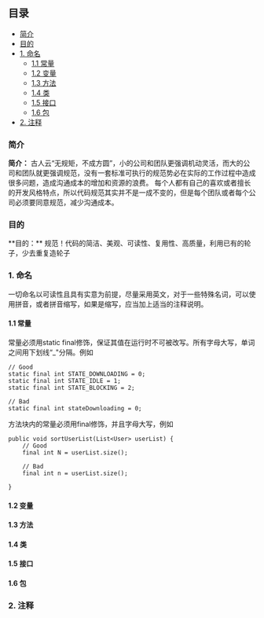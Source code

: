 ## 目录

+ [简介](#0)
+ [目的](#00)
+ [1. 命名](#1)
  * [1.1 常量](#1.1)
  * [1.2 变量](#1.2)
  * [1.3 方法](#1.3)
  * [1.4 类](#1.4)
  * [1.5 接口](#1.5)
  * [1.6 包](#1.6)
+ [2. 注释](#2)



<h3 id="0"> 简介 </h3>

**简介：** 古人云“无规矩，不成方圆”，小的公司和团队更强调机动灵活，而大的公司和团队就更强调规范，没有一套标准可执行的规范势必在实际的工作过程中造成很多问题，造成沟通成本的增加和资源的浪费。
每个人都有自己的喜欢或者擅长的开发风格特点，所以代码规范其实并不是一成不变的，但是每个团队或者每个公司必须要同意规范，减少沟通成本。

<h3 id="00"> 目的 </h3>
**目的：** 规范！代码的简洁、美观、可读性、复用性、高质量，利用已有的轮子，少去重复造轮子



<h3 id="1"> 1. 命名 </h3>

一切命名以可读性且具有实意为前提，尽量采用英文，对于一些特殊名词，可以使用拼音，或者拼音缩写，如果是缩写，应当加上适当的注释说明。
 
<h4 id="1.1"> 1.1 常量 </h4> 

常量必须用static final修饰，保证其值在运行时不可被改写。所有字母大写，单词之间用下划线“_"分隔。例如

```
// Good
static final int STATE_DOWNLOADING = 0;
static final int STATE_IDLE = 1;
static final int STATE_BLOCKING = 2;
 
// Bad
static final int stateDownloading = 0;
```

方法块内的常量必须用final修饰，并且字母大写，例如

```
public void sortUserList(List<User> userList) {
    // Good
    final int N = userList.size();
 
    // Bad
    final int n = userList.size();

}
```

<h4 id="1.2"> 1.2 变量 </h4> 

<h4 id="1.3"> 1.3 方法 </h4> 

<h4 id="1.4"> 1.4 类 </h4> 

<h4 id="1.5"> 1.5 接口 </h4> 

<h4 id="1.6"> 1.6 包 </h4> 




<h3 id="2"> 2. 注释 </h3>

